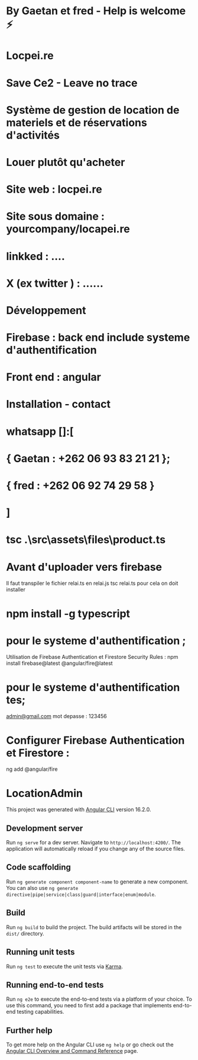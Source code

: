 # By Gaetan et fred - Help is welcome ⚡

# Locpei.re 
# Save Ce2 - Leave no trace

# Système de gestion de location de materiels et de réservations d'activités
# Louer plutôt qu'acheter

# Site web : locpei.re
# Site sous domaine : yourcompany/locapei.re

# linkked : ....
# X (ex twitter ) : ......

# Développement
# Firebase : back end include systeme d'authentification
# Front end : angular

# Installation - contact
# whatsapp []:[
#  { Gaetan : +262 06 93 83 21 21  };
#  { fred : +262 06 92 74 29 58 }
# ]

# tsc .\src\assets\files\product.ts






 


# Avant d'uploader vers firebase
Il faut transpiler le fichier relai.ts en relai.js
tsc relai.ts
pour cela on doit installer
# npm install -g typescript

# pour le systeme d'authentification ;
Utilisation de Firebase Authentication et Firestore Security Rules :
npm install firebase@latest @angular/fire@latest

# pour le systeme d'authentification tes;
admin@gmail.com
mot depasse : 123456


# Configurer Firebase Authentication et Firestore :
ng add @angular/fire

# LocationAdmin

This project was generated with [Angular CLI](https://github.com/angular/angular-cli) version 16.2.0.

## Development server

Run `ng serve` for a dev server. Navigate to `http://localhost:4200/`. The application will automatically reload if you change any of the source files.

## Code scaffolding

Run `ng generate component component-name` to generate a new component. You can also use `ng generate directive|pipe|service|class|guard|interface|enum|module`.

## Build

Run `ng build` to build the project. The build artifacts will be stored in the `dist/` directory.

## Running unit tests

Run `ng test` to execute the unit tests via [Karma](https://karma-runner.github.io).

## Running end-to-end tests

Run `ng e2e` to execute the end-to-end tests via a platform of your choice. To use this command, you need to first add a package that implements end-to-end testing capabilities.

## Further help

To get more help on the Angular CLI use `ng help` or go check out the [Angular CLI Overview and Command Reference](https://angular.io/cli) page.
